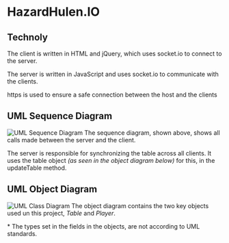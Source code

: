 # HazardHulen.IO

## Technoly ##
The client is written in HTML and jQuery, which uses socket.io to connect to the server.

The server is written in JavaScript and uses socket.io to communicate with the clients.

https is used to ensure a safe connection between the host and the clients

## UML Sequence Diagram
![UML Sequence Diagram](https://github.com/DrBumlehund/off_the_books/blob/master/Documentation/sequence.png "UML Sequence Diagram")
The sequence diagram, shown above, shows all calls made between the server and the client.

The server is responsible for synchronizing the table across all clients. It uses the table object _(as seen in the object diagram below)_ for this, in the updateTable method.

## UML Object Diagram
![UML Class Diagram](https://github.com/DrBumlehund/off_the_books/blob/master/Documentation/ClassDiag.png "UML Class Diagram")
The object diagram contains the two key objects used un this project, _Table_ and _Player_.

\* The types set in the fields in the objects, are not according to UML standards. 
